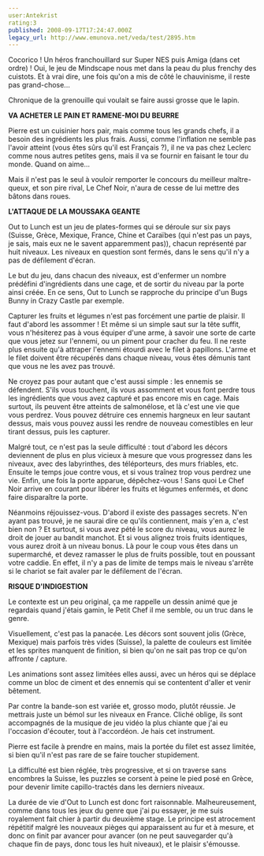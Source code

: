 ```yaml
---
user:Antekrist
rating:3
published: 2008-09-17T17:24:47.000Z
legacy_url: http://www.emunova.net/veda/test/2895.htm
---
```

Cocorico ! Un héros franchouillard sur Super NES puis Amiga (dans cet ordre) ! Oui, le jeu de Mindscape nous met dans la peau du plus frenchy des cuistots. Et à vrai dire, une fois qu'on a mis de côté le chauvinisme, il reste pas grand-chose...  

Chronique de la grenouille qui voulait se faire aussi grosse que le lapin.  

  

**VA ACHETER LE PAIN ET RAMENE-MOI DU BEURRE**  

Pierre est un cuisinier hors pair, mais comme tous les grands chefs, il a besoin des ingrédients les plus frais. Aussi, comme l'inflation ne semble pas l'avoir atteint (vous êtes sûrs qu'il est Français ?), il ne va pas chez Leclerc comme nous autres petites gens, mais il va se fournir en faisant le tour du monde. Quand on aime...  

Mais il n'est pas le seul à vouloir remporter le concours du meilleur maître-queux, et son pire rival, Le Chef Noir, n'aura de cesse de lui mettre des bâtons dans roues.  

  

**L'ATTAQUE DE LA MOUSSAKA GEANTE**  

Out to Lunch est un jeu de plates-formes qui se déroule sur six pays (Suisse, Grèce, Mexique, France, Chine et Caraïbes (qui n'est pas un pays, je sais, mais eux ne le savent apparemment pas)), chacun représenté par huit niveaux. Les niveaux en question sont fermés, dans le sens qu'il n'y a pas de défilement d'écran.   

Le but du jeu, dans chacun des niveaux, est d'enfermer un nombre prédéfini d'ingrédients dans une cage, et de sortir du niveau par la porte ainsi créée. En ce sens, Out to Lunch se rapproche du principe d'un Bugs Bunny in Crazy Castle par exemple.  

Capturer les fruits et légumes n'est pas forcément une partie de plaisir. Il faut d'abord les assommer ! Et même si un simple saut sur la tête suffit, vous n'hésiterez pas à vous équiper d'une arme, à savoir une sorte de carte que vous jetez sur l'ennemi, ou un piment pour cracher du feu. Il ne reste plus ensuite qu'à attraper l'ennemi étourdi avec le filet à papillons. L'arme et le filet doivent être récupérés dans chaque niveau, vous êtes démunis tant que vous ne les avez pas trouvé.  

Ne croyez pas pour autant que c'est aussi simple : les ennemis se défendent. S'ils vous touchent, ils vous assomment et vous font perdre tous les ingrédients que vous avez capturé et pas encore mis en cage. Mais surtout, ils peuvent être atteints de salmonélose, et là c'est une vie que vous perdrez. Vous pouvez détruire ces ennemis hargneux en leur sautant dessus, mais vous pouvez aussi les rendre de nouveau comestibles en leur tirant dessus, puis les capturer.  

Malgré tout, ce n'est pas la seule difficulté : tout d'abord les décors deviennent de plus en plus vicieux à mesure que vous progressez dans les niveaux, avec des labyrinthes, des téléporteurs, des murs friables, etc. Ensuite le temps joue contre vous, et si vous traînez trop vous perdrez une vie. Enfin, une fois la porte apparue, dépêchez-vous ! Sans quoi Le Chef Noir arrive en courant pour libérer les fruits et légumes enfermés, et donc faire disparaître la porte.  

Néanmoins réjouissez-vous. D'abord il existe des passages secrets. N'en ayant pas trouvé, je ne saurai dire ce qu'ils contiennent, mais y'en a, c'est bien non ? Et surtout, si vous avez pété le score du niveau, vous aurez le droit de jouer au bandit manchot. Et si vous alignez trois fruits identiques, vous aurez droit à un niveau bonus. Là pour le coup vous êtes dans un supermarché, et devez ramasser le plus de fruits possible, tout en poussant votre caddie. En effet, il n'y a pas de limite de temps mais le niveau s'arrête si le chariot se fait avaler par le défilement de l'écran.  

  

**RISQUE D'INDIGESTION**  

Le contexte est un peu original, ça me rappelle un dessin animé que je regardais quand j'étais gamin, le Petit Chef il me semble, ou un truc dans le genre.  

Visuellement, c'est pas la panacée. Les décors sont souvent jolis (Grèce, Mexique) mais parfois très vides (Suisse), la palette de couleurs est limitée et les sprites manquent de finition, si bien qu'on ne sait pas trop ce qu'on affronte / capture.  

Les animations sont assez limitées elles aussi, avec un héros qui se déplace comme un bloc de ciment et des ennemis qui se contentent d'aller et venir bêtement.  

Par contre la bande-son est variée et, grosso modo, plutôt réussie. Je mettrais juste un bémol sur les niveaux en France. Cliché oblige, ils sont accompagnés de la musique de jeu vidéo la plus chiante que j'ai eu l'occasion d'écouter, tout à l'accordéon. Je hais cet instrument.  

Pierre est facile à prendre en mains, mais la portée du filet est assez limitée, si bien qu'il n'est pas rare de se faire toucher stupidement.  

La difficulté est bien réglée, très progressive, et si on traverse sans encombres la Suisse, les puzzles se corsent à peine le pied posé en Grèce, pour devenir limite capillo-tractés dans les derniers niveaux.  

La durée de vie d'Out to Lunch est donc fort raisonnable. Malheureusement, comme dans tous les jeux du genre que j'ai pu essayer, je me suis royalement fait chier à partir du deuxième stage. Le principe est atrocement répétitif malgré les nouveaux pièges qui apparaissent au fur et à mesure, et donc on finit par avancer pour avancer (on ne peut sauvegarder qu'à chaque fin de pays, donc tous les huit niveaux), et le plaisir s'émousse.